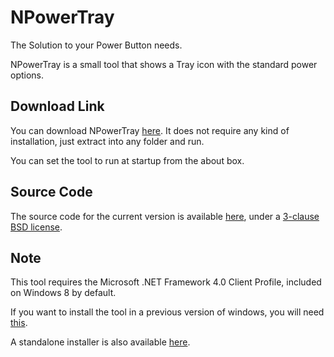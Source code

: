 NPowerTray
==========

The Solution to your Power Button needs.

NPowerTray is a small tool that shows a Tray icon with the standard power options.

Download Link
-------------

You can download NPowerTray [here](https://dl.dropbox.com/u/743491/NPowerTray/NPowerTray-latest.zip). It does not require any kind of installation, just extract into any folder and run.

You can set the tool to run at startup from the about box.

Source Code
-----------

The source code for the current version is available [here](https://github.com/gigaherz/NPowerTray/archive/master.zip), under a [3-clause BSD license](http://gigaherz.pcsx2.net/NPowerTray/License.html).

Note
----

This tool requires the Microsoft .NET Framework 4.0 Client Profile, included on Windows 8 by default.

If you want to install the tool in a previous version of windows, you will need [this](http://www.microsoft.com/download/en/details.aspx?id=17113).

A standalone installer is also available [here](http://www.microsoft.com/download/en/details.aspx?id=24872).
